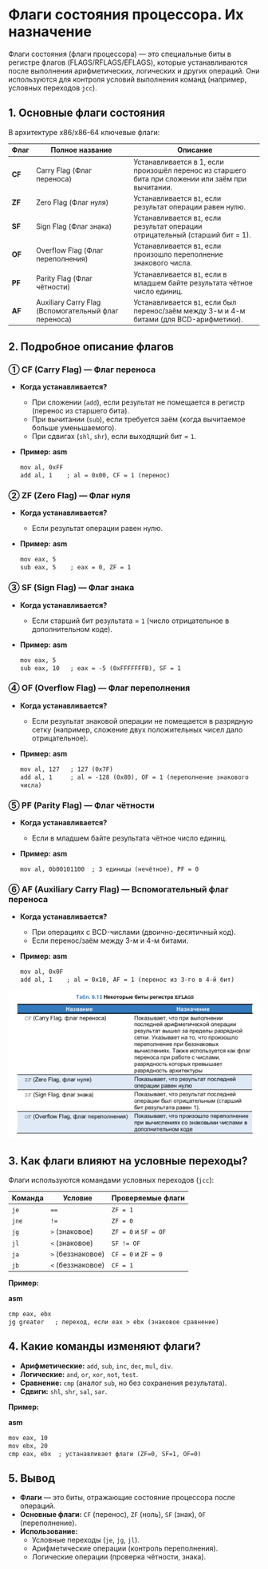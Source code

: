 # **Флаги состояния процессора. Их назначение**

Флаги состояния (флаги процессора) — это специальные биты в регистре флагов (FLAGS/RFLAGS/EFLAGS), которые устанавливаются после выполнения арифметических, логических и других операций. Они используются для контроля условий выполнения команд (например, условных переходов `jcc`).

## **1. Основные флаги состояния**

В архитектуре x86/x86-64 ключевые флаги:


| Флаг | Полное название                                                   | Описание                                                                                                                                                                   |
| -------- | ------------------------------------------------------------------------------- | ---------------------------------------------------------------------------------------------------------------------------------------------------------------------------------- |
| **CF**   | Carry Flag (Флаг переноса)                                          | Устанавливается в 1, если произошёл перенос из старшего бита при сложении или заём при вычитании. |
| **ZF**   | Zero Flag (Флаг нуля)                                                   | Устанавливается в`1`, если результат операции равен нулю.                                                                            |
| **SF**   | Sign Flag (Флаг знака)                                                 | Устанавливается в`1`, если результат операции отрицательный (старший бит = 1).                                         |
| **OF**   | Overflow Flag (Флаг переполнения)                               | Устанавливается в`1`, если произошло переполнение знакового числа.                                                          |
| **PF**   | Parity Flag (Флаг чётности)                                         | Устанавливается в`1`, если в младшем байте результата чётное число единиц.                                             |
| **AF**   | Auxiliary Carry Flag (Вспомогательный флаг переноса) | Устанавливается в`1`, если был перенос/заём между 3-м и 4-м битами (для BCD-арифметики).                              |

## **2. Подробное описание флагов**

### **① CF (Carry Flag) — Флаг переноса**

* **Когда устанавливается?**

  * При сложении (`add`), если результат не помещается в регистр (перенос из старшего бита).
  * При вычитании (`sub`), если требуется заём (когда вычитаемое больше уменьшаемого).
  * При сдвигах (`shl`, `shr`), если выходящий бит = `1`.
* **Пример:**
  **asm**

  ```
  mov al, 0xFF
  add al, 1    ; al = 0x00, CF = 1 (перенос)
  ```

### **② ZF (Zero Flag) — Флаг нуля**

* **Когда устанавливается?**

  * Если результат операции равен нулю.
* **Пример:**
  **asm**

  ```
  mov eax, 5
  sub eax, 5    ; eax = 0, ZF = 1
  ```

### **③ SF (Sign Flag) — Флаг знака**

* **Когда устанавливается?**

  * Если старший бит результата = `1` (число отрицательное в дополнительном коде).
* **Пример:**
  **asm**

  ```
  mov eax, 5
  sub eax, 10   ; eax = -5 (0xFFFFFFFB), SF = 1
  ```

### **④ OF (Overflow Flag) — Флаг переполнения**

* **Когда устанавливается?**

  * Если результат знаковой операции не помещается в разрядную сетку (например, сложение двух положительных чисел дало отрицательное).
* **Пример:**
  **asm**

  ```
  mov al, 127   ; 127 (0x7F)
  add al, 1     ; al = -128 (0x80), OF = 1 (переполнение знакового числа)
  ```

### **⑤ PF (Parity Flag) — Флаг чётности**

* **Когда устанавливается?**

  * Если в младшем байте результата чётное число единиц.
* **Пример:**
  **asm**

  ```
  mov al, 0b00101100  ; 3 единицы (нечётное), PF = 0
  ```

### **⑥ AF (Auxiliary Carry Flag) — Вспомогательный флаг переноса**

* **Когда устанавливается?**

  * При операциях с BCD-числами (двоично-десятичный код).
  * Если перенос/заём между 3-м и 4-м битами.
* **Пример:**
  **asm**

  ```
  mov al, 0x0F
  add al, 1    ; al = 0x10, AF = 1 (перенос из 3-го в 4-й бит)
  ```

![1747243184714](images/14.Флагисостояния.Ихназначение/1747243184714.png)

## **3. Как флаги влияют на условные переходы?**

Флаги используются командами условных переходов (`jcc`):


| Команда | Условие               | Проверяемые флаги |
| -------------- | ---------------------------- | --------------------------------- |
| `je`           | `==`                         | `ZF = 1`                          |
| `jne`          | `!=`                         | `ZF = 0`                          |
| `jg`           | `>` (знаковое)       | `ZF = 0` и `SF = OF`             |
| `jl`           | `<` (знаковое)       | `SF != OF`                        |
| `ja`           | `>` (беззнаковое) | `CF = 0` и `ZF = 0`              |
| `jb`           | `<` (беззнаковое) | `CF = 1`                          |

**Пример:**

**asm**

```
cmp eax, ebx
jg greater   ; переход, если eax > ebx (знаковое сравнение)
```

## **4. Какие команды изменяют флаги?**

* **Арифметические:** `add`, `sub`, `inc`, `dec`, `mul`, `div`.
* **Логические:** `and`, `or`, `xor`, `not`, `test`.
* **Сравнение:** `cmp` (аналог `sub`, но без сохранения результата).
* **Сдвиги:** `shl`, `shr`, `sal`, `sar`.

**Пример:**

**asm**

```
mov eax, 10
mov ebx, 20
cmp eax, ebx  ; устанавливает флаги (ZF=0, SF=1, OF=0)
```

## **5. Вывод**

* **Флаги** — это биты, отражающие состояние процессора после операций.
* **Основные флаги:** `CF` (перенос), `ZF` (ноль), `SF` (знак), `OF` (переполнение).
* **Использование:**
  * Условные переходы (`je`, `jg`, `jl`).
  * Арифметические операции (контроль переполнения).
  * Логические операции (проверка чётности, знака).
